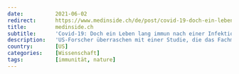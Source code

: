 ```yaml
---
date:          2021-06-02
redirect:      https://www.medinside.ch/de/post/covid-19-doch-ein-leben-lang-immun-nach-infektion
title:         medinside.ch
subtitle:      'Covid-19: Doch ein Leben lang immun nach einer Infektion?'
description:   'US-Forscher überraschen mit einer Studie, die das Fachmagazin Nature publiziert hat: Von Covid-19 Genesene sind wohl ein Leben lang immun – unter einer Bedingung.'
country:       [US]
categories:    [Wissenschaft]
tags:          [immunität, nature]
---
```

